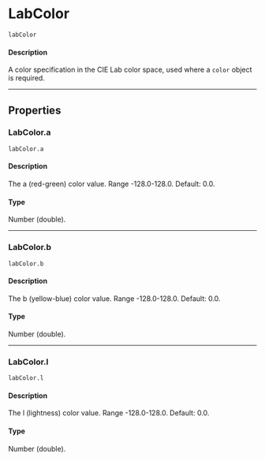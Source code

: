 # LabColor

`labColor`

#### Description

A color specification in the CIE Lab color space, used where a `color` object is required.

---

## Properties

### LabColor.a

`labColor.a`

#### Description

The a (red-green) color value. Range -128.0-128.0. Default: 0.0.

#### Type

Number (double).

---

### LabColor.b

`labColor.b`

#### Description

The b (yellow-blue) color value. Range -128.0-128.0. Default: 0.0.

#### Type

Number (double).

---

### LabColor.l

`labColor.l`

#### Description

The l (lightness) color value. Range -128.0-128.0. Default: 0.0.

#### Type

Number (double).
